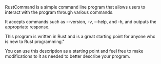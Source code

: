 RustCommand is a simple command line program that allows users to interact 
with the program through various commands. 

It accepts commands such as --version, -v, --help, and -h, and outputs the 
appropriate response. 

This program is written in Rust and is a great starting point for anyone who 
is new to Rust programming."

You can use this description as a starting point and feel free to make 
modifications to it as needed to better describe your program.
